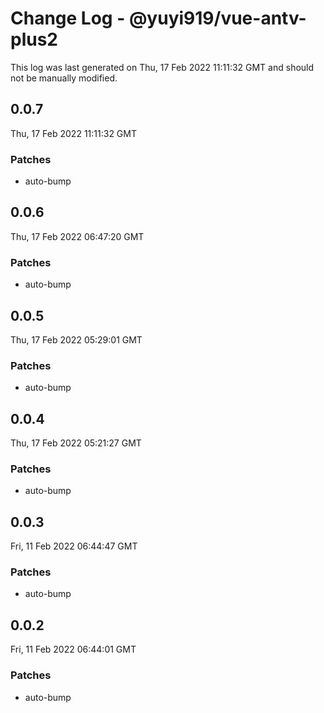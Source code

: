 # Change Log - @yuyi919/vue-antv-plus2

This log was last generated on Thu, 17 Feb 2022 11:11:32 GMT and should not be manually modified.

## 0.0.7

Thu, 17 Feb 2022 11:11:32 GMT

### Patches

- auto-bump

## 0.0.6

Thu, 17 Feb 2022 06:47:20 GMT

### Patches

- auto-bump

## 0.0.5

Thu, 17 Feb 2022 05:29:01 GMT

### Patches

- auto-bump

## 0.0.4

Thu, 17 Feb 2022 05:21:27 GMT

### Patches

- auto-bump

## 0.0.3

Fri, 11 Feb 2022 06:44:47 GMT

### Patches

- auto-bump

## 0.0.2

Fri, 11 Feb 2022 06:44:01 GMT

### Patches

- auto-bump
